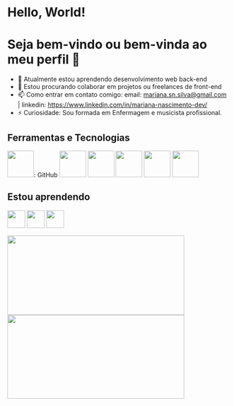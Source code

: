 # Hello, World!
# Seja bem-vindo ou bem-vinda ao meu perfil 👋

- 🌱 Atualmente estou aprendendo desenvolvimento web back-end
- 👯 Estou procurando colaborar em projetos ou freelances de front-end
- 📫 Como entrar em contato comigo: email: mariana.sn.silva@gmail.com | linkedin: https://www.linkedin.com/in/mariana-nascimento-dev/
- ⚡ Curiosidade: Sou formada em Enfermagem e musicista profissional.


## Ferramentas e Tecnologias

<span>
          <img src="https://cdn.jsdelivr.net/gh/devicons/devicon/icons/git/git-original.svg" width="60" height="60"/>:
          GitHub
</span>
<img src="https://cdn.pixabay.com/photo/2017/08/05/11/16/logo-2582748_960_720.png" width="60" height="60"/> 
<img src="https://cdn.pixabay.com/photo/2017/08/05/11/16/logo-2582747_960_720.png"  width="60" height="60"/> 
<img src="https://upload.wikimedia.org/wikipedia/commons/6/6a/JavaScript-logo.png" width="60" height="60"/> 
<img src="https://cdn.jsdelivr.net/gh/devicons/devicon/icons/react/react-original.svg" width="60" height="60"/> 
<img src="https://cdn.jsdelivr.net/gh/devicons/devicon/icons/redux/redux-original.svg" width="60" height="60"/>

          
## Estou aprendendo  

<img src="https://cdn.jsdelivr.net/gh/devicons/devicon/icons/mysql/mysql-original.svg" width="40" height="40"/> <img src="https://cdn.jsdelivr.net/gh/devicons/devicon/icons/nodejs/nodejs-plain-wordmark.svg" width="40" height="40"/> <img src="https://cdn.jsdelivr.net/gh/devicons/devicon/icons/typescript/typescript-plain.svg" width="40" height="40"/>


<div>
<a href="https://github.com/MariSIN">
<img height="180em" src="https://github-readme-stats.vercel.app/api/top-langs/?username=MariSIN&layout=compact&langs_count=7&theme=dracula" width="400"/> <img height="190em" src="https://github-readme-stats.vercel.app/api?username=MariSIN&show_icons=true&theme=dracula&include_all_commits=true&count_private=true" width="400"/>
</div>
          
          
